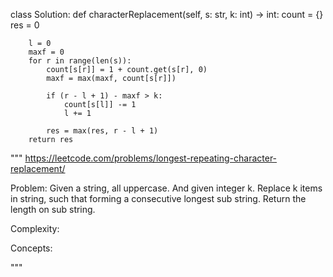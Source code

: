 class Solution:
    def characterReplacement(self, s: str, k: int) -> int:
        count = {}
        res = 0

        l = 0
        maxf = 0
        for r in range(len(s)):
            count[s[r]] = 1 + count.get(s[r], 0)
            maxf = max(maxf, count[s[r]])

            if (r - l + 1) - maxf > k:
                count[s[l]] -= 1
                l += 1

            res = max(res, r - l + 1)
        return res

"""
https://leetcode.com/problems/longest-repeating-character-replacement/

Problem:
Given a string, all uppercase. And given integer k.
Replace k items in string, such that forming a consecutive longest sub string.
Return the length on sub string.

Complexity:


Concepts:


"""

